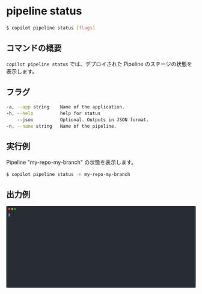 # pipeline status
```bash
$ copilot pipeline status [flags]
```

## コマンドの概要
`copilot pipeline status` では、デプロイされた Pipeline のステージの状態を表示します。

## フラグ
```bash
-a, --app string    Name of the application.
-h, --help          help for status
    --json          Optional. Outputs in JSON format.
-n, --name string   Name of the pipeline.
```

## 実行例
Pipeline "my-repo-my-branch" の状態を表示します。
```bash
$ copilot pipeline status -n my-repo-my-branch
```

## 出力例

![Running copilot pipeline status](https://raw.githubusercontent.com/kohidave/copilot-demos/master/pipeline-status.svg?sanitize=true)
